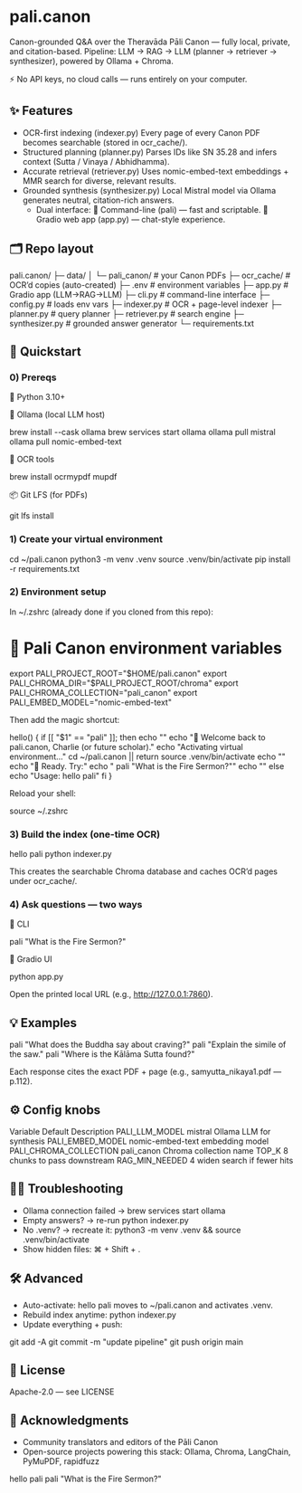 # pali.canon

Canon-grounded Q&A over the Theravāda Pāli Canon — fully local, private, and citation-based.
Pipeline: LLM → RAG → LLM (planner → retriever → synthesizer), powered by Ollama + Chroma.

⚡ No API keys, no cloud calls — runs entirely on your computer.


## ✨ Features
- OCR-first indexing (indexer.py)
Every page of every Canon PDF becomes searchable (stored in ocr_cache/).
- Structured planning (planner.py)
Parses IDs like SN 35.28 and infers context (Sutta / Vinaya / Abhidhamma).
- Accurate retrieval (retriever.py)
Uses nomic-embed-text embeddings + MMR search for diverse, relevant results.
- Grounded synthesis (synthesizer.py)
Local Mistral model via Ollama generates neutral, citation-rich answers.
	- Dual interface:
🧠 Command-line (pali) — fast and scriptable.
💬 Gradio web app (app.py) — chat-style experience.


## 🗂 Repo layout

pali.canon/
├─ data/
│  └─ pali_canon/          # your Canon PDFs
├─ ocr_cache/              # OCR’d copies (auto-created)
├─ .env                    # environment variables
├─ app.py                  # Gradio app (LLM→RAG→LLM)
├─ cli.py                  # command-line interface
├─ config.py               # loads env vars
├─ indexer.py              # OCR + page-level indexer
├─ planner.py              # query planner
├─ retriever.py            # search engine
├─ synthesizer.py          # grounded answer generator
└─ requirements.txt



## 🚀 Quickstart

### 0) Prereqs

🐍 Python 3.10+

🦙 Ollama (local LLM host)

brew install --cask ollama
brew services start ollama
ollama pull mistral
ollama pull nomic-embed-text

🧾 OCR tools

brew install ocrmypdf mupdf

📦 Git LFS (for PDFs)

git lfs install



### 1) Create your virtual environment

cd ~/pali.canon
python3 -m venv .venv
source .venv/bin/activate
pip install -r requirements.txt



### 2) Environment setup

In ~/.zshrc (already done if you cloned from this repo):

# 🪷 Pali Canon environment variables
export PALI_PROJECT_ROOT="$HOME/pali.canon"
export PALI_CHROMA_DIR="$PALI_PROJECT_ROOT/chroma"
export PALI_CHROMA_COLLECTION="pali_canon"
export PALI_EMBED_MODEL="nomic-embed-text"

Then add the magic shortcut:

hello() {
  if [[ "$1" == "pali" ]]; then
    echo ""
    echo "🪷 Welcome back to pali.canon, Charlie (or future scholar)."
    echo "Activating virtual environment..."
    cd ~/pali.canon || return
    source .venv/bin/activate
    echo ""
    echo "📘 Ready. Try:"
    echo "   pali \"What is the Fire Sermon?\""
    echo ""
  else
    echo "Usage: hello pali"
  fi
}

Reload your shell:

source ~/.zshrc



### 3) Build the index (one-time OCR)

hello pali
python indexer.py

This creates the searchable Chroma database and caches OCR’d pages under ocr_cache/.


### 4) Ask questions — two ways

🧠 CLI

pali "What is the Fire Sermon?"

💬 Gradio UI

python app.py

Open the printed local URL (e.g., http://127.0.0.1:7860).


## 💡 Examples

pali "What does the Buddha say about craving?"
pali "Explain the simile of the saw."
pali "Where is the Kālāma Sutta found?"

Each response cites the exact PDF + page (e.g., samyutta_nikaya1.pdf — p.112).


## ⚙️ Config knobs

Variable	Default	Description
PALI_LLM_MODEL	mistral	Ollama LLM for synthesis
PALI_EMBED_MODEL	nomic-embed-text	embedding model
PALI_CHROMA_COLLECTION	pali_canon	Chroma collection name
TOP_K	8	chunks to pass downstream
RAG_MIN_NEEDED	4	widen search if fewer hits



## 🧘‍♂️ Troubleshooting
- Ollama connection failed → brew services start ollama
- Empty answers? → re-run python indexer.py
- No .venv? → recreate it:
python3 -m venv .venv && source .venv/bin/activate
- Show hidden files: ⌘ + Shift + .


## 🛠 Advanced
- Auto-activate: hello pali moves to ~/pali.canon and activates .venv.
- Rebuild index anytime: python indexer.py
- Update everything + push:

git add -A
git commit -m "update pipeline"
git push origin main




## 📜 License

Apache-2.0 — see LICENSE


## 🙏 Acknowledgments
- Community translators and editors of the Pāli Canon
- Open-source projects powering this stack: Ollama, Chroma, LangChain, PyMuPDF, rapidfuzz


hello pali
pali "What is the Fire Sermon?"
